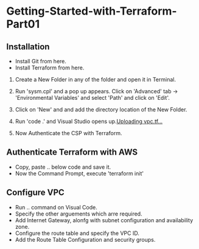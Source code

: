 # Getting-Started-with-Terraform-Part01
## Installation
- Install Git from here.
- Install Terraform from here.

1. Create a New Folder in any of the folder and open it in Terminal.
2. Run 'sysm.cpl' and a pop up appears. Click on 'Advanced' tab -> 'Environmental Variables' and select 'Path' and click on 'Edit'.
3. Click on 'New' and and add the directory location of the New Folder.
4. Run 'code .' and Visual Studio opens up.[Uploading vpc.tf…]()

5. Now Authenticate the CSP with Terraform.

 ## Authenticate Terraform with AWS
 - Copy, paste .. below code and save it.
- Now the Command Prompt, execute 'terraform init'

## Configure VPC
- Run .. command on Visual Code.
- Specify the other arguements which arre required.
- Add Internet Gateway, alonfg with subnet configuration and availability zone.
- Configure the route table and specify the VPC ID.
- Add the Route Table Configuration and security groups.
 
